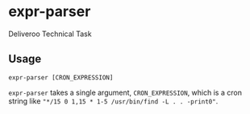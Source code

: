 # expr-parser

Deliveroo Technical Task

## Usage

```
expr-parser [CRON_EXPRESSION]
```

`expr-parser` takes a single argument, `CRON_EXPRESSION`, which is a cron string like `"*/15 0 1,15 * 1-5 /usr/bin/find -L . . -print0"`.
